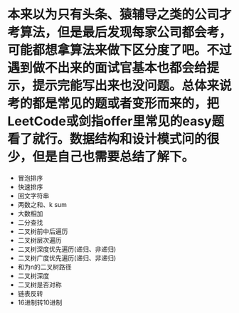 # 本来以为只有头条、猿辅导之类的公司才考算法，但是最后发现每家公司都会考，可能都想拿算法来做下区分度了吧。不过遇到做不出来的面试官基本也都会给提示，提示完能写出来也没问题。总体来说考的都是常见的题或者变形而来的，把LeetCode或剑指offer里常见的easy题看了就行。数据结构和设计模式问的很少，但是自己也需要总结了解下。

- 冒泡排序
- 快速排序
- 回文字符串
- 两数之和、k sum
- 大数相加
- 二分查找
- 二叉树前中后遍历
- 二叉树层次遍历
- 二叉树深度优先遍历(递归、非递归)
- 二叉树广度优先遍历(递归、非递归)
- 和为n的二叉树路径
- 二叉树深度
- 二叉树是否对称
- 链表反转
- 16进制转10进制
